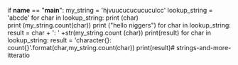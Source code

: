 if __name__ == "__main__":
    my_string = 'hjvuucucucucuculcc'
    lookup_string = 'abcde'
    for char in lookup_string:
        print (char)  
        print (my_string.count(char))
print ("hello niggers")
    for char in lookup_string:
        result = char + ': ' +str(my_string.count (char))
        print(result)
    for char in lookup_string:
        result = 'character{}: count{}'.format(char,my_string.count(char))
        print(result)# strings-and-more-itteratio


